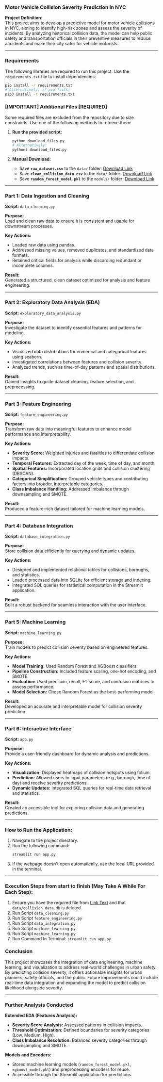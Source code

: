 ### Motor Vehicle Collision Severity Prediction in NYC

**Project Definition:**  
This project aims to develop a predictive model for motor vehicle collisions in NYC, aiming to identify high-risk zones and assess the severity of incidents. By analyzing historical collision data, the model can help public safety and transportation officials in their preventive measures to reduce accidents and make their city safer for vehicle motorists.

---

### Requirements

The following libraries are required to run this project. Use the `requirements.txt` file to install dependencies:

```bash
pip install -r requirements.txt
# Alternatively, if pip fails:
pip3 install -r requirements.txt
```

### [IMPORTANT] Additional Files [REQUIRED]

Some required files are excluded from the repository due to size constraints. Use one of the following methods to retrieve them:

1. **Run the provided script:**
   ```bash
   python download_files.py
   # Alternatively:
   python3 download_files.py
   ```

2. **Manual Download:**
   - Save **`raw_dataset.csv`** to the `data/` folder: [Download Link](https://drive.google.com/uc?id=15QJIa6AxucXFIwCEITNL_uioh8cEj8Er)
   - Save **`clean_collision_data.csv`** to the `data/` folder: [Download Link](https://drive.google.com/uc?id=12YVvDoTXSMhq65jYXiDpLW0pvLY-J8M1)
   - Save **`random_forest_model.pkl`** to the `models/` folder: [Download Link](https://drive.google.com/uc?id=1dwqypIt_eLYZM1tM8UR7g7HBuwxy17df)

---

### Part 1: Data Ingestion and Cleaning  
**Script:** `data_cleaning.py`  

**Purpose:**  
Load and clean raw data to ensure it is consistent and usable for downstream processes.  

**Key Actions:**  
- Loaded raw data using pandas.  
- Addressed missing values, removed duplicates, and standardized data formats.  
- Retained critical fields for analysis while discarding redundant or incomplete columns.  

**Result:**  
Generated a structured, clean dataset optimized for analysis and feature engineering.

---

### Part 2: Exploratory Data Analysis (EDA)  
**Script:** `exploratory_data_analysis.py`  

**Purpose:**  
Investigate the dataset to identify essential features and patterns for modeling.  

**Key Actions:**  
- Visualized data distributions for numerical and categorical features using seaborn.  
- Investigated correlations between features and collision severity.  
- Analyzed trends, such as time-of-day patterns and spatial distributions.  

**Result:**  
Gained insights to guide dataset cleaning, feature selection, and preprocessing.

---

### Part 3: Feature Engineering  
**Script:** `feature_engineering.py`  

**Purpose:**  
Transform raw data into meaningful features to enhance model performance and interpretability.  

**Key Actions:**  
- **Severity Score:** Weighted injuries and fatalities to differentiate collision impacts.  
- **Temporal Features:** Extracted day of the week, time of day, and month.  
- **Spatial Features:** Incorporated location grids and collision clustering (DBSCAN).  
- **Categorical Simplification:** Grouped vehicle types and contributing factors into broader, interpretable categories.  
- **Class Imbalance Handling:** Addressed imbalance through downsampling and SMOTE.  

**Result:**  
Produced a feature-rich dataset tailored for machine learning models.

---

### Part 4: Database Integration  
**Script:** `database_integration.py`  

**Purpose:**  
Store collision data efficiently for querying and dynamic updates.  

**Key Actions:**  
- Designed and implemented relational tables for collisions, boroughs, and statistics.  
- Loaded processed data into SQLite for efficient storage and indexing.  
- Integrated SQL queries for statistical computation in the Streamlit application.  

**Result:**  
Built a robust backend for seamless interaction with the user interface.

---

### Part 5: Machine Learning  
**Script:** `machine_learning.py`  

**Purpose:**  
Train models to predict collision severity based on engineered features.  

**Key Actions:**  
- **Model Training:** Used Random Forest and XGBoost classifiers.  
- **Pipeline Construction:** Included feature scaling, one-hot encoding, and SMOTE.  
- **Evaluation:** Used precision, recall, F1-score, and confusion matrices to assess performance.  
- **Model Selection:** Chose Random Forest as the best-performing model.  

**Result:**  
Developed an accurate and interpretable model for collision severity prediction.

---

### Part 6: Interactive Interface  
**Script:** `app.py`  

**Purpose:**  
Provide a user-friendly dashboard for dynamic analysis and predictions.  

**Key Actions:**  
- **Visualization:** Displayed heatmaps of collision hotspots using folium.  
- **Prediction:** Allowed users to input parameters (e.g., borough, time of day) and receive severity predictions.  
- **Dynamic Updates:** Integrated SQL queries for real-time data retrieval and statistics.  

**Result:**  
Created an accessible tool for exploring collision data and generating predictions.

---

### How to Run the Application:

1. Navigate to the project directory.  
2. Run the following command:  
   ```bash
   streamlit run app.py
   ```
3. If the webpage doesn't open automatically, use the local URL provided in the terminal.  
---
### Execution Steps from start to finish (May Take A While For Each Step):
1. Ensure you have the required file from [Link Text](#important-additional-files-required) and that `data/collision_data.db` is deleted.
2. Run Script `data_cleaning.py`
3. Run Script `feature_engineering.py`
4. Run Script `data_integration.py`
5. Run Script `machine_learning.py`
5. Run Script `machine_learning.py`
6. Run Command In Terminal: `streamlit run app.py`

### Conclusion

This project showcases the integration of data engineering, machine learning, and visualization to address real-world challenges in urban safety. By predicting collision severity, it offers actionable insights for urban planners, safety officials, and the public. Future improvements could include real-time data integration and expanding the model to predict collision likelihood alongside severity.

---

### Further Analysis Conducted  

**Extended EDA (Features Analysis):**  
- **Severity Score Analysis:** Assessed patterns in collision impacts.  
- **Threshold Optimization:** Defined boundaries for severity categories (Low, Medium, High).  
- **Class Imbalance Resolution:** Balanced severity categories through downsampling and SMOTE.  

**Models and Encoders:**  
- Stored machine learning models (`random_forest_model.pkl`, `xgboost_model.pkl`) and preprocessing encoders for reuse.  
- Accessible through the Streamlit application for predictions.  

